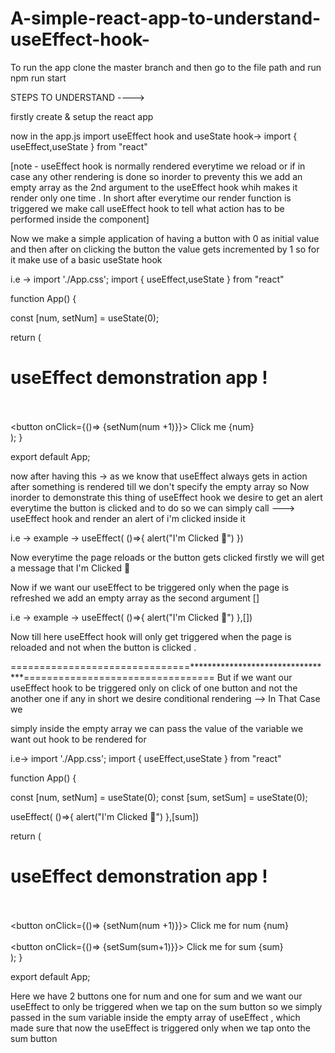 # A-simple-react-app-to-understand-useEffect-hook-

To run the app clone the master branch and then go to the file path and run npm run start 

STEPS TO UNDERSTAND ----> 

firstly create & setup the react app 

now in the app.js import useEffect hook and useState hook-> import { useEffect,useState } from "react"


[note - useEffect hook is normally rendered everytime we reload or if in case any other rendering is done so inorder to preventy this
we add an empty array as the 2nd argument to the useEffect hook whih makes it render only one time .
In short after everytime our render function is triggered we make call useEffect hook to tell what action has to be performed inside 
the component]



Now we make a simple application of having a button with 0 as initial value and then after on clicking the button the value gets 
incremented by 1 so for it make use of a basic useState hook 

i.e -> 
import './App.css';
import { useEffect,useState } from "react"

function App() {

  const [num, setNum] = useState(0);


  return (
    <div className="app">
      <h1>useEffect demonstration app ! </h1>
      <br /> <br />
      <button onClick={()=> {setNum(num +1)}}> Click me {num} </button>
    </div>
  );
}

export default App;



now after having this -> as we know that useEffect always gets in action after something is rendered till we don't specify the empty
array so 
Now inorder to demonstrate this thing of useEffect hook we desire to get an alert everytime the button is clicked and to do so we can 
simply call ---> useEffect hook and render an alert of i'm clicked inside it 

i.e -> example -> useEffect( ()=>{
                                   alert("I'm Clicked 🫵")
                                 })

Now everytime the page reloads or the button gets clicked firstly we will get a message that I'm Clicked 🫵   

Now if we want our useEffect to be triggered only when the page is refreshed we add an empty array as the second argument []

i.e -> example -> useEffect( ()=>{
                                   alert("I'm Clicked 🫵")
                                 },[])

Now till here useEffect hook will only get triggered when the page is reloaded and not when the button is clicked . 


===============================*********************************=================================
But if we want our useEffect hook to be triggered only on click of one button and not the another one if any in short we desire
conditional rendering --> In That Case we 

simply inside the empty array we can pass the value of the variable we want out hook to be rendered for 

i.e-> 
import './App.css';
import { useEffect,useState } from "react"

function App() {

  const [num, setNum] = useState(0);
  const [sum, setSum] = useState(0);

  useEffect( ()=>{
alert("I'm Clicked 🫵")
  },[sum])

  return (
    <div className="app">
      <h1>useEffect demonstration app ! </h1>
      <br /> <br />
      <button onClick={()=> {setNum(num +1)}}> Click me for num {num} </button>
      <br /><br />
      <button onClick={()=> {setSum(sum+1)}}> Click me for sum {sum}</button>
    </div>
  );
}

export default App;


Here we have 2 buttons one for num and one for sum and we want our useEffect to only be triggered when we tap on the sum button 
so we simply passed in the sum variable inside the empty array of useEffect , which made sure that now the useEffect is triggered only 
when we tap onto the sum button 

